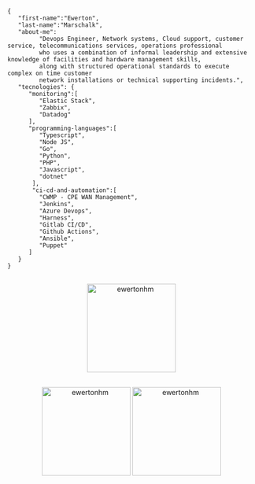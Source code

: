 ```
{
   "first-name":"Ewerton",
   "last-name":"Marschalk",
   "about-me":
         "Devops Engineer, Network systems, Cloud support, customer service, telecommunications services, operations professional 
         who uses a combination of informal leadership and extensive knowledge of facilities and hardware management skills, 
         along with structured operational standards to execute complex on time customer 
         network installations or technical supporting incidents.",
   "tecnologies": {
      "monitoring":[
         "Elastic Stack",
         "Zabbix",
         "Datadog"
      ],
      "programming-languages":[
         "Typescript",
         "Node JS",
         "Go",
         "Python",
         "PHP",
         "Javascript",
         "dotnet"
       ],
       "ci-cd-and-automation":[
         "CWMP - CPE WAN Management",
         "Jenkins",
         "Azure Devops",
         "Harness",
         "Gitlab CI/CD",
         "Github Actions",
         "Ansible",
         "Puppet"
      ]
   }   
}
```
<h2></h2>	
<p align="center"><img height="180em" src="https://github-profile-summary-cards.vercel.app/api/cards/profile-details?username=ewertonhm&theme=github_dark" alt="ewertonhm" align = "center"/></p>
<h2></h2>
<p align="center"><img height="180em" src="https://github-readme-stats.vercel.app/api?username=ewertonhm&hide_border=true&count_private=true&show_icons=true&theme=radical" alt="ewertonhm" align = "center"/>
<img height="180em" src="https://github-readme-stats.vercel.app/api/top-langs?username=ewertonhm&show_icons=true&locale=en&layout=compact&hide_border=true&theme=radical" alt="ewertonhm" align = "center"/></p>


<!--
**ewertonhm/ewertonhm** is a ✨ _special_ ✨ repository because its `README.md` (this file) appears on your GitHub profile.

Here are some ideas to get you started:

- 🔭 I’m currently working on ...
- 🌱 I’m currently learning ...
- 👯 I’m looking to collaborate on ...
- 🤔 I’m looking for help with ...
- 💬 Ask me about ...
- 📫 How to reach me: ...
- 😄 Pronouns: ...
- ⚡ Fun fact: ...
-->
